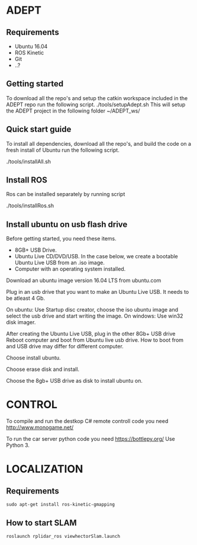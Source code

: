 # ADEPT

## Requirements
* Ubuntu 16.04
* ROS Kinetic
* Git
* ..?


## Getting started
To download all the repo's and setup the catkin workspace included in the ADEPT repo run the following script.
    ./tools/setupAdept.sh
This will setup the ADEPT project in the following folder ~/ADEPT_ws/

## Quick start guide
To install all dependencies, download all the repo's, and build the code on a fresh install of Ubuntu run the following script. 

./tools/installAll.sh

## Install ROS
Ros can be installed separately by running script

./tools/installRos.sh

## Install ubuntu on usb flash drive
Before getting started, you need these items.

* 8GB+ USB Drive.
* Ubuntu Live CD/DVD/USB. In the case below, we create a bootable Ubuntu Live USB from an .iso image.
* Computer with an operating system installed.

Download an ubuntu image version 16.04 LTS from ubuntu.com

Plug in an usb drive that you want to make an Ubuntu Live USB. It needs to be atleast 4 Gb.

On ubuntu: Use Startup disc creator, choose the iso ubuntu image and select the usb drive and start writing the image.
On windows: Use win32 disk imager.

After creating the Ubuntu Live USB, plug in the other 8Gb+ USB drive
Reboot computer and boot from Ubuntu live usb drive. How to boot from and USB drive may differ for different computer.

Choose install ubuntu.

Choose erase disk and install.

Choose the 8gb+ USB drive as disk to install ubuntu on.


# CONTROL

To compile and run the destkop C# remote controll code you need http://www.monogame.net/

To run the car server python code you need https://bottlepy.org/ Use Python 3.


# LOCALIZATION

## Requirements

	sudo apt-get install ros-kinetic-gmapping

## How to start SLAM

	roslaunch rplidar_ros viewhectorSlam.launch

